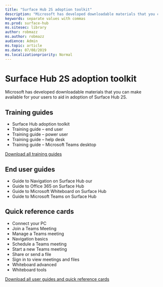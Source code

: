```yaml
---
title: "Surface Hub 2S adoption toolkit"
description: "Microsoft has developed downloadable materials that you can make available for your users to aid in adoption of Surface Hub 2S."
keywords: separate values with commas
ms.prod: surface-hub
ms.sitesec: library
author: robmazz
ms.author: robmazz
audience: Admin
ms.topic: article
ms.date: 07/08/2019
ms.localizationpriority: Normal
---
```


 # Surface Hub 2S adoption toolkit
Microsoft has developed downloadable materials that you can make available for your users to aid in adoption of Surface Hub 2S. 

## Training guides
-  Surface Hub adoption toolkit
-  Training guide – end user
-  Training guide – power user
-  Training guide – help desk
-  Training guide – Microsoft Teams desktop

[Download all training guides](http://download.microsoft.com/download/2/2/3/2234F70E-E65A-4790-93DF-F4C373A75B8E/SurfaceHub2S-TrainerGuides-July2019.zip)

## End user guides
-  Guide to Navigation on Surface Hub our
-  Guide to Office 365 on Surface Hub
-  Guide to Microsoft Whiteboard on Surface Hub
-  Guide to Microsoft Teams on Surface Hub

##  Quick reference cards
- Connect your PC 
- Join a Teams Meeting
- Manage a Teams meeting
- Navigation basics
- Schedule a Teams meeting
- Start a new Teams meeting
- Share or send a file
- Sign in to view meetings and files
- Whiteboard advanced
- Whiteboard tools

[Download all user guides and quick reference cards](http://download.microsoft.com/download/E/7/F/E7FC6611-BB55-43E1-AF36-7BD5CE6E0FE0/SurfaceHub2S-EndUserGuides-July2019.zip) 